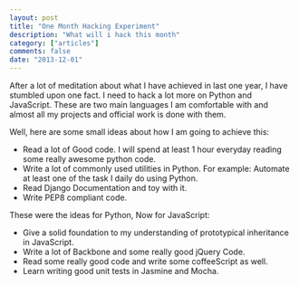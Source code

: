 ```yaml
---
layout: post
title: "One Month Hacking Experiment"
description: "What will i hack this month"
category: ["articles"]
comments: false
date: "2013-12-01"
---
```


After a lot of meditation about what I have achieved in last one year, I have stumbled upon one fact. I need to hack
a lot more on Python and JavaScript. These are two main languages I am comfortable with and almost all my projects
and official work is done with them.

Well, here are some small ideas about how I am going to achieve this:

- Read a lot of Good code. I will spend at least 1 hour everyday reading some really awesome python code.
- Write a lot of commonly used utilities in Python. For example: Automate at least one of the task I daily do using Python.
- Read Django Documentation and toy with it.
- Write PEP8 compliant code.

These were the ideas for Python, Now for JavaScript:

- Give a solid foundation to my understanding of prototypical inheritance in JavaScript.
- Write a lot of Backbone and some really good jQuery Code.
- Read some really good code and write some coffeeScript as well.
- Learn writing good unit tests in Jasmine and Mocha.
